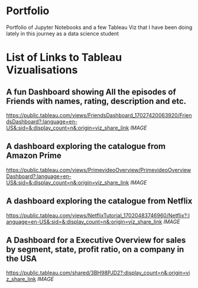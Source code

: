 # Portfolio
Portfolio of Jupyter Notebooks and a few Tableau Viz that I have been doing lately in this journey as a data science student

# List of Links to Tableau Vizualisations
## A fun Dashboard showing All the episodes of Friends with names, rating, description and etc.
https://public.tableau.com/views/FriendsDashboard_17027420063920/FriendsDashboard?:language=en-US&:sid=&:display_count=n&:origin=viz_share_link
$IMAGE$


## A dashboard exploring the catalogue from Amazon Prime
https://public.tableau.com/views/PrimevideoOverview/PrimevideoOverviewDashboard?:language=en-US&:sid=&:display_count=n&:origin=viz_share_link
$IMAGE$


## A dashboard exploring the catalogue from Netflix
https://public.tableau.com/views/NetflixTutorial_17020483746960/Netflix?:language=en-US&:sid=&:display_count=n&:origin=viz_share_link
$IMAGE$


## A Dashboard for a Executive Overview for sales by segment, state, profit ratio, on a company in the USA
https://public.tableau.com/shared/3BH98PJD2?:display_count=n&:origin=viz_share_link
$IMAGE$

